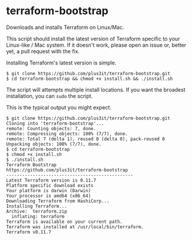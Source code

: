 # terraform-bootstrap

Downloads and installs Terraform on Linux/Mac.

This script should install the latest version of Terraform specific to your Linux-like / Mac system. If it doesn't work, 
please open an issue or, better yet, a pull request with the fix.

Installing Terraform's latest version is simple.

```shell
$ git clone https://github.com/plus3it/terraform-bootstrap.git
$ cd terraform-bootstrap && chmod +x install.sh && ./install.sh
```

The script will attempts multiple install locations. If you want the
broadest installation, you can `sudo` the script.

This is the typical output you might expect.
```shell
$ git clone https://github.com/plus3it/terraform-bootstrap.git
Cloning into 'terraform-bootstrap'...
remote: Counting objects: 7, done.
remote: Compressing objects: 100% (7/7), done.
remote: Total 7 (delta 1), reused 0 (delta 0), pack-reused 0
Unpacking objects: 100% (7/7), done.
$ cd terraform-bootstrap
$ chmod +x install.sh
$ ./install.sh
Terraform Bootstrap
https://github.com/plus3it/terraform-bootstrap
------------------------------------------------
Latest Terraform version is 0.11.7
Platform specific download exists
Your platform is darwin (Darwin)
Your processor is amd64 (x86_64)
Downloading Terraform from HashiCorp...
Installing Terraform...
Archive:  terraform.zip
  inflating: terraform               
Terraform is available on your current path.
Terraform was installed at /usr/local/bin/terraform.
Terraform v0.11.7
```
